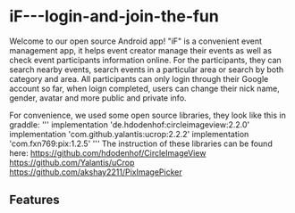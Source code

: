 # iF---login-and-join-the-fun

Welcome to our open source Android app! "iF" is a convenient event management app, it helps event creator manage their events as well as check event participants information online. For the participants, they can search nearby events, search events in a particular area or search by both category and area. All participants can only login through their Google account so far, when loign completed, users can change their nick name, gender, avatar and more public and private info.

For convenience, we used some open source libraries, they look like this in graddle:
'''
implementation 'de.hdodenhof:circleimageview:2.2.0'
implementation 'com.github.yalantis:ucrop:2.2.2'
implementation 'com.fxn769:pix:1.2.5'
'''
The instruction of these libraries can be found here:
https://github.com/hdodenhof/CircleImageView
https://github.com/Yalantis/uCrop
https://github.com/akshay2211/PixImagePicker

## Features
